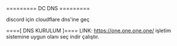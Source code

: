 ========= DC DNS =========

discord için cloudflare dns'ine geç

====[ DNS KURULUM ]====
LINK: https://one.one.one.one/
işletim sistemine uygun olanı seç indir çalıştır. 



